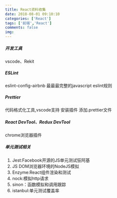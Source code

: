 ```yaml
---
title: React资料收集
date: 2018-08-01 09:10:10 
categories: ['React']
tags: ['前端','React']
comments: false
img:
---
```

##### 开发工具
vscode、Rekit
##### ESLint 
eslint-config-airbnb  最最最完整的javascript eslint规则
##### Prettier
代码格式化工具,vscode支持 安装插件 添加.prettier文件
##### React DevTool、Redux DevTool
chrome浏览器插件
##### 单元测试相关
1. Jest:Facebook开源的JS单元测试狂阿基
2. JS DOM浏览器环境的NodeJS模拟
3. Enzyme:React组件渲染和测试
4. nock:模拟http请求
5. sinon：函数模拟和调用跟踪
6. istanbul:单元测试覆盖率
